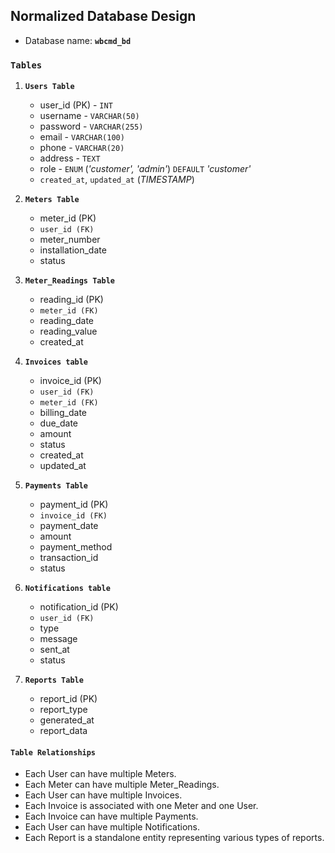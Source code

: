 ## Normalized Database Design

- Database name: **``wbcmd_bd``**

### ``Tables``

1. **``Users Table``**
    - user_id (PK) - `INT` 
    - username - `VARCHAR(50)`
    - password - `VARCHAR(255)`
    - email - `VARCHAR(100)`
    - phone - `VARCHAR(20)`
    - address - `TEXT`
    - role - ``ENUM`` (*'customer', 'admin'*) `DEFAULT` *'customer'*
    - `created_at`, `updated_at` (*TIMESTAMP*)

2. **``Meters Table``**
    - meter_id (PK)
    - `user_id (FK)`
    - meter_number
    - installation_date
    - status

3. **``Meter_Readings Table``**
    - reading_id (PK)
    - `meter_id (FK)`
    - reading_date
    - reading_value
    - created_at

4. **``Invoices table``**
    - invoice_id (PK)
    - `user_id (FK)`
    - `meter_id (FK)`
    - billing_date
    - due_date
    - amount
    - status
    - created_at
    - updated_at

5. **``Payments Table``**
    - payment_id (PK)
    - `invoice_id (FK)`
    - payment_date
    - amount
    - payment_method
    - transaction_id
    - status

6. **``Notifications table``**
    - notification_id (PK)
    - `user_id (FK)`
    - type
    - message
    - sent_at
    - status

7. **``Reports Table``**
    - report_id (PK)
    - report_type
    - generated_at
    - report_data

#### `Table Relationships`
- Each User can have multiple Meters.
- Each Meter can have multiple Meter_Readings.
- Each User can have multiple Invoices.
- Each Invoice is associated with one Meter and one User.
- Each Invoice can have multiple Payments.
- Each User can have multiple Notifications.
- Each Report is a standalone entity representing various types of reports.
